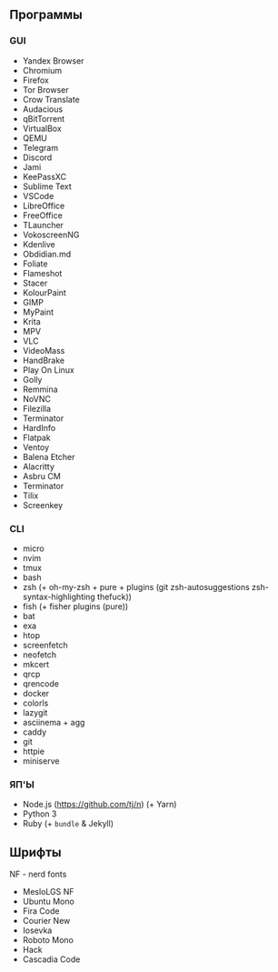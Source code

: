 ## Программы

### GUI

- Yandex Browser
- Chromium
- Firefox
- Tor Browser
- Crow Translate
- Audacious
- qBitTorrent
- VirtualBox
- QEMU
- Telegram
- Discord
- Jami
- KeePassXC
- Sublime Text
- VSCode
- LibreOffice
- FreeOffice
- TLauncher
- VokoscreenNG
- Kdenlive
- Obdidian.md
- Foliate
- Flameshot
- Stacer
- KolourPaint
- GIMP
- MyPaint
- Krita
- MPV
- VLC
- VideoMass
- HandBrake
- Play On Linux
- Golly
- Remmina
- NoVNC
- Filezilla
- Terminator
- HardInfo
- Flatpak
- Ventoy
- Balena Etcher
- Alacritty
- Asbru CM
- Terminator
- Tilix
- Screenkey

### CLI

- micro
- nvim
- tmux
- bash
- zsh (+ oh-my-zsh + pure + plugins (git zsh-autosuggestions zsh-syntax-highlighting thefuck))
- fish (+ fisher plugins (pure))
- bat
- exa
- htop
- screenfetch
- neofetch
- mkcert
- qrcp
- qrencode
- docker
- colorls
- lazygit
- asciinema + agg
- caddy
- git
- httpie
- miniserve

### ЯП'Ы

- Node.js (https://github.com/tj/n) (+ Yarn)
- Python 3
- Ruby (+ `bundle` & Jekyll)

## Шрифты

NF - nerd fonts

- MesloLGS NF
- Ubuntu Mono
- Fira Code
- Courier New
- Iosevka
- Roboto Mono
- Hack
- Cascadia Code
